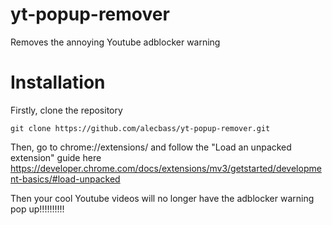 # yt-popup-remover
Removes the annoying Youtube adblocker warning

# Installation
Firstly, clone the repository

```
git clone https://github.com/alecbass/yt-popup-remover.git
```

Then, go to chrome://extensions/ and follow the "Load an unpacked extension" guide here https://developer.chrome.com/docs/extensions/mv3/getstarted/development-basics/#load-unpacked

Then your cool Youtube videos will no longer have the adblocker warning pop up!!!!!!!!!!
